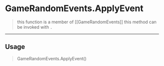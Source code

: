 # GameRandomEvents.ApplyEvent
> this function is a member of [[GameRandomEvents]]
> this method can be invoked with `.`
-----
## Usage
> GameRandomEvents.ApplyEvent()
